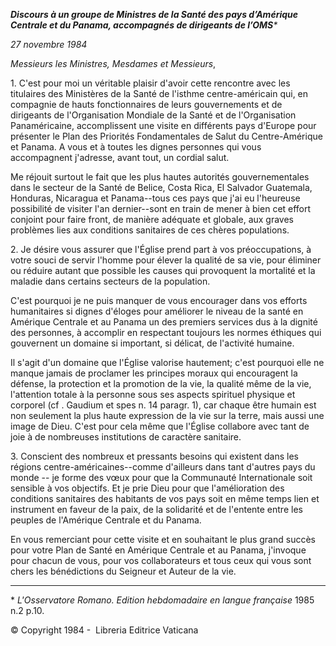 ***Discours à un groupe de Ministres de la Santé des pays d’Amérique Centrale et du Panama, accompagnés de dirigeants de l’OMS**\**

*27 novembre 1984*

*Messieurs les Ministres,* *Mesdames et Messieurs*,

1\. C'est pour moi un véritable plaisir d'avoir cette rencontre avec les titulaires des Ministères de la Santé de l'isthme centre-américain qui, en compagnie de hauts fonctionnaires de leurs gouvernements et de dirigeants de l'Organisation Mondiale de la Santé et de l'Organisation Panaméricaine, accomplissent une visite en différents pays d'Europe pour présenter le Plan des Priorités Fondamentales de Salut du Centre-Amérique et Panama. A vous et à toutes les dignes personnes qui vous accompagnent j'adresse, avant tout, un cordial salut.

Me réjouit surtout le fait que les plus hautes autorités gouvernementales dans le secteur de la Santé de Belice, Costa Rica, El Salvador Guatemala, Honduras, Nicaragua et Panama--tous ces pays que j'ai eu l'heureuse possibilité de visiter l'an dernier--sont en train de mener à bien cet effort conjoint pour faire front, de manière adéquate et globale, aux graves problèmes lies aux conditions sanitaires de ces chères populations.

2\. Je désire vous assurer que l'Église prend part à vos préoccupations, à votre souci de servir l'homme pour élever la qualité de sa vie, pour éliminer ou réduire autant que possible les causes qui provoquent la mortalité et la maladie dans certains secteurs de la population.

C'est pourquoi je ne puis manquer de vous encourager dans vos efforts humanitaires si dignes d'éloges pour améliorer le niveau de la santé en Amérique Centrale et au Panama un des premiers services dus à la dignité des personnes, à accomplir en respectant toujours les normes éthiques qui gouvernent un domaine si important, si délicat, de l'activité humaine.

Il s'agit d'un domaine que l'Église valorise hautement; c'est pourquoi elle ne manque jamais de proclamer les principes moraux qui encouragent la défense, la protection et la promotion de la vie, la qualité même de la vie, l'attention totale à la personne sous ses aspects spirituel physique et corporel (cf . Gaudium et spes n. 14 paragr. 1), car chaque être humain est non seulement la plus haute expression de la vie sur la terre, mais aussi une image de Dieu. C'est pour cela même que l'Église collabore avec tant de joie à de nombreuses institutions de caractère sanitaire.

3\. Conscient des nombreux et pressants besoins qui existent dans les régions centre-américaines--comme d'ailleurs dans tant d'autres pays du monde -- je forme des vœux pour que la Communauté Internationale soit sensible à vos objectifs. Et je prie Dieu pour que l'amélioration des conditions sanitaires des habitants de vos pays soit en même temps lien et instrument en faveur de la paix, de la solidarité et de l'entente entre les peuples de l'Amérique Centrale et du Panama.

En vous remerciant pour cette visite et en souhaitant le plus grand succès pour votre Plan de Santé en Amérique Centrale et au Panama, j'invoque pour chacun de vous, pour vos collaborateurs et tous ceux qui vous sont chers les bénédictions du Seigneur et Auteur de la vie.

* * *

\* *L'Osservatore Romano. Edition hebdomadaire en langue française* 1985 n.2 p.10.

© Copyright 1984 -  Libreria Editrice Vaticana